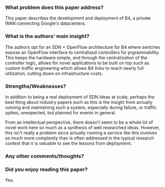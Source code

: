 ### What problem does this paper address?

This paper describes the development and deployment of B4, a private WAN connecting Google's datacenters.

### What is the authors' main insight?

The authors opt for an SDN + OpenFlow architecture for B4 where switches expose an OpenFlow interface to centralized controllers for prgrammability. This keeps the hardware simple, and through the centralization of the controller logic, allows for novel applications to be built on top such as custom traffic engineering which allows B4 links to reach nearly full utilization, cutting down on infrastructure costs.

### Strengths/Weaknesses?

In addition to being a real deployment of SDN ideas at scale, perhaps the best thing about industry papers such as this is the insight from actually running and maintaining such a system, especially during failure, or traffic spikes, unexpected, but planned for events in general.

From an intellectual perspective, there doesn't seem to be a whole lot of novel work here so much as a synthesis of well researched ideas. However, this isn't really a problem since actually running a service like this involves so much more complexity than is often addressed in the typical research context that it is valuable to see the lessons from deployment.

### Any other comments/thoughts?



### Did you enjoy reading this paper?

Yes.